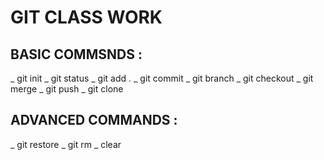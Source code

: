 # GIT CLASS WORK

## BASIC COMMSNDS :
_ git init
_ git status
_ git add .
_ git commit
_ git branch
_ git checkout 
_ git merge
_ git push
_ git clone

## ADVANCED COMMANDS :
_ git restore
_ git rm
_ clear
